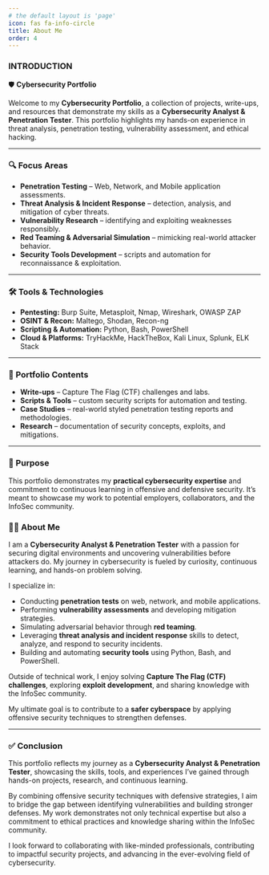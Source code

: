 ```yaml
---
# the default layout is 'page'
icon: fas fa-info-circle
title: About Me
order: 4
---
```


### INTRODUCTION  
🛡️ **Cybersecurity Portfolio**

Welcome to my **Cybersecurity Portfolio**, a collection of projects, write-ups, and resources that demonstrate my skills as a **Cybersecurity Analyst & Penetration Tester**. This portfolio highlights my hands-on experience in threat analysis, penetration testing, vulnerability assessment, and ethical hacking.  

---

### 🔍 Focus Areas  
- **Penetration Testing** – Web, Network, and Mobile application assessments.  
- **Threat Analysis & Incident Response** – detection, analysis, and mitigation of cyber threats.  
- **Vulnerability Research** – identifying and exploiting weaknesses responsibly.  
- **Red Teaming & Adversarial Simulation** – mimicking real-world attacker behavior.  
- **Security Tools Development** – scripts and automation for reconnaissance & exploitation.  

---

### 🛠️ Tools & Technologies  
- **Pentesting:** Burp Suite, Metasploit, Nmap, Wireshark, OWASP ZAP  
- **OSINT & Recon:** Maltego, Shodan, Recon-ng  
- **Scripting & Automation:** Python, Bash, PowerShell  
- **Cloud & Platforms:** TryHackMe, HackTheBox, Kali Linux, Splunk, ELK Stack  

---

### 📂 Portfolio Contents  
- **Write-ups** – Capture The Flag (CTF) challenges and labs.  
- **Scripts & Tools** – custom security scripts for automation and testing.  
- **Case Studies** – real-world styled penetration testing reports and methodologies.  
- **Research** – documentation of security concepts, exploits, and mitigations.  

---

### 🎯 Purpose  
This portfolio demonstrates my **practical cybersecurity expertise** and commitment to continuous learning in offensive and defensive security. It’s meant to showcase my work to potential employers, collaborators, and the InfoSec community.  


### 👨‍💻 About Me  

I am a **Cybersecurity Analyst & Penetration Tester** with a passion for securing digital environments and uncovering vulnerabilities before attackers do. My journey in cybersecurity is fueled by curiosity, continuous learning, and hands-on problem solving.  

I specialize in:  
- Conducting **penetration tests** on web, network, and mobile applications.  
- Performing **vulnerability assessments** and developing mitigation strategies.  
- Simulating adversarial behavior through **red teaming**.  
- Leveraging **threat analysis and incident response** skills to detect, analyze, and respond to security incidents.  
- Building and automating **security tools** using Python, Bash, and PowerShell.  

Outside of technical work, I enjoy solving **Capture The Flag (CTF) challenges**, exploring **exploit development**, and sharing knowledge with the InfoSec community.  

My ultimate goal is to contribute to a **safer cyberspace** by applying offensive security techniques to strengthen defenses.  

---

### ✅ Conclusion  

This portfolio reflects my journey as a **Cybersecurity Analyst & Penetration Tester**, showcasing the skills, tools, and experiences I’ve gained through hands-on projects, research, and continuous learning.  

By combining offensive security techniques with defensive strategies, I aim to bridge the gap between identifying vulnerabilities and building stronger defenses. My work demonstrates not only technical expertise but also a commitment to ethical practices and knowledge sharing within the InfoSec community.  

I look forward to collaborating with like-minded professionals, contributing to impactful security projects, and advancing in the ever-evolving field of cybersecurity.  
